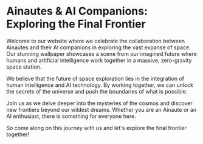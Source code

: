 <!--font:Montserrat-->

# Ainautes & AI Companions: Exploring the Final Frontier

Welcome to our website where we celebrate the collaboration between Ainautes and their AI companions in exploring the vast expanse of space. Our stunning wallpaper showcases a scene from our imagined future where humans and artificial intelligence work together in a massive, zero-gravity space station.

We believe that the future of space exploration lies in the integration of human intelligence and AI technology. By working together, we can unlock the secrets of the universe and push the boundaries of what is possible.

Join us as we delve deeper into the mysteries of the cosmos and discover new frontiers beyond our wildest dreams. Whether you are an Ainaute or an AI enthusiast, there is something for everyone here.

So come along on this journey with us and let's explore the final frontier together!

<!--

Write me markdown content of website with wallpaper:

"Ainautes and their AI companions working together in a massive, zero-gravity space station."

The header of the page should not be copy of the text but rather a real content of the website which is using this wallpaper.


---


# Ainautes and their AI Companions: Exploring the Final Frontier

Welcome to our website where we celebrate the collaboration between Ainautes and their AI companions in exploring the vast expanse of space. Our stunning wallpaper showcases a scene from our imagined future where humans and artificial intelligence work together in a massive, zero-gravity space station.

We believe that the future of space exploration lies in the integration of human intelligence and AI technology. By working together, we can unlock the secrets of the universe and push the boundaries of what is possible.

Join us as we delve deeper into the mysteries of the cosmos and discover new frontiers beyond our wildest dreams. Whether you are an Ainaute or an AI enthusiast, there is something for everyone here.

So come along on this journey with us and let's explore the final frontier together!


---


Write me a Google font which is best fitting for the website.

Pick from the list:
- Great Vibes
- Lobster
- Futura
- Cinzel Decorative
- Barlow Condensed
- Open Sans
- Poppins
- Roboto
- Orbitron
- Cinzel
- Lato
- Raleway
- Cormorant Garamond
- Creepster
- Exo 2
- Montserrat
- Cabin
- Inter
- Alegreya
- IBM Plex Sans
- Playfair Display
- Dancing Script


Write just the font name nothing else.


---


Montserrat

-->
